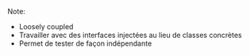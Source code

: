 Note:
- Loosely coupled
- Travailler avec des interfaces injectées au lieu de classes concrètes
- Permet de tester de façon indépendante
